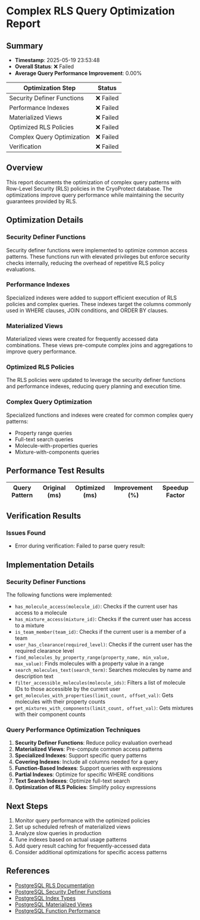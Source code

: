 # Complex RLS Query Optimization Report

## Summary
- **Timestamp**: 2025-05-19 23:53:48
- **Overall Status**: ❌ Failed
- **Average Query Performance Improvement**: 0.00%

| Optimization Step | Status |
|-------------------|---------|
| Security Definer Functions | ❌ Failed |
| Performance Indexes | ❌ Failed |
| Materialized Views | ❌ Failed |
| Optimized RLS Policies | ❌ Failed |
| Complex Query Optimization | ❌ Failed |
| Verification | ❌ Failed |

## Overview
This report documents the optimization of complex query patterns with Row-Level Security (RLS) 
policies in the CryoProtect database. The optimizations improve query performance
while maintaining the security guarantees provided by RLS.

## Optimization Details

### Security Definer Functions
Security definer functions were implemented to optimize common access patterns.
These functions run with elevated privileges but enforce security checks internally,
reducing the overhead of repetitive RLS policy evaluations.

### Performance Indexes
Specialized indexes were added to support efficient execution of RLS policies and complex queries.
These indexes target the columns commonly used in WHERE clauses, JOIN conditions, and ORDER BY clauses.

### Materialized Views
Materialized views were created for frequently accessed data combinations.
These views pre-compute complex joins and aggregations to improve query performance.

### Optimized RLS Policies
The RLS policies were updated to leverage the security definer functions and
performance indexes, reducing query planning and execution time.

### Complex Query Optimization
Specialized functions and indexes were created for common complex query patterns:
- Property range queries
- Full-text search queries
- Molecule-with-properties queries
- Mixture-with-components queries

## Performance Test Results

| Query Pattern | Original (ms) | Optimized (ms) | Improvement (%) | Speedup Factor |
|---------------|---------------|----------------|-----------------|----------------|

## Verification Results
### Issues Found
- Error during verification: Failed to parse query result: 

## Implementation Details

### Security Definer Functions
The following functions were implemented:
- `has_molecule_access(molecule_id)`: Checks if the current user has access to a molecule
- `has_mixture_access(mixture_id)`: Checks if the current user has access to a mixture
- `is_team_member(team_id)`: Checks if the current user is a member of a team
- `user_has_clearance(required_level)`: Checks if the current user has the required clearance level
- `find_molecules_by_property_range(property_name, min_value, max_value)`: Finds molecules with a property value in a range
- `search_molecules_text(search_term)`: Searches molecules by name and description text
- `filter_accessible_molecules(molecule_ids)`: Filters a list of molecule IDs to those accessible by the current user
- `get_molecules_with_properties(limit_count, offset_val)`: Gets molecules with their property counts
- `get_mixtures_with_components(limit_count, offset_val)`: Gets mixtures with their component counts

### Query Performance Optimization Techniques
1. **Security Definer Functions**: Reduce policy evaluation overhead
2. **Materialized Views**: Pre-compute common access patterns
3. **Specialized Indexes**: Support specific query patterns
4. **Covering Indexes**: Include all columns needed for a query
5. **Function-Based Indexes**: Support queries with expressions
6. **Partial Indexes**: Optimize for specific WHERE conditions
7. **Text Search Indexes**: Optimize full-text search
8. **Optimization of RLS Policies**: Simplify policy expressions

## Next Steps
1. Monitor query performance with the optimized policies
2. Set up scheduled refresh of materialized views
3. Analyze slow queries in production
4. Tune indexes based on actual usage patterns
5. Add query result caching for frequently-accessed data
6. Consider additional optimizations for specific access patterns

## References
- [PostgreSQL RLS Documentation](https://www.postgresql.org/docs/current/ddl-rowsecurity.html)
- [PostgreSQL Security Definer Functions](https://www.postgresql.org/docs/current/sql-createfunction.html)
- [PostgreSQL Index Types](https://www.postgresql.org/docs/current/indexes-types.html)
- [PostgreSQL Materialized Views](https://www.postgresql.org/docs/current/rules-materializedviews.html)
- [PostgreSQL Function Performance](https://www.postgresql.org/docs/current/xfunc-optimization.html)
